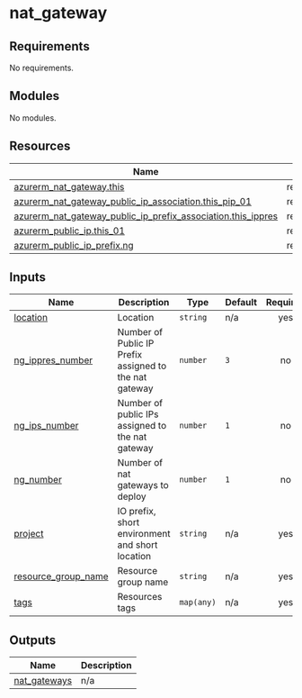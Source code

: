 # nat_gateway

<!-- BEGIN_TF_DOCS -->
## Requirements

No requirements.

## Modules

No modules.

## Resources

| Name | Type |
|------|------|
| [azurerm_nat_gateway.this](https://registry.terraform.io/providers/hashicorp/azurerm/latest/docs/resources/nat_gateway) | resource |
| [azurerm_nat_gateway_public_ip_association.this_pip_01](https://registry.terraform.io/providers/hashicorp/azurerm/latest/docs/resources/nat_gateway_public_ip_association) | resource |
| [azurerm_nat_gateway_public_ip_prefix_association.this_ippres](https://registry.terraform.io/providers/hashicorp/azurerm/latest/docs/resources/nat_gateway_public_ip_prefix_association) | resource |
| [azurerm_public_ip.this_01](https://registry.terraform.io/providers/hashicorp/azurerm/latest/docs/resources/public_ip) | resource |
| [azurerm_public_ip_prefix.ng](https://registry.terraform.io/providers/hashicorp/azurerm/latest/docs/resources/public_ip_prefix) | resource |

## Inputs

| Name | Description | Type | Default | Required |
|------|-------------|------|---------|:--------:|
| <a name="input_location"></a> [location](#input\_location) | Location | `string` | n/a | yes |
| <a name="input_ng_ippres_number"></a> [ng\_ippres\_number](#input\_ng\_ippres\_number) | Number of Public IP Prefix assigned to the nat gateway | `number` | `3` | no |
| <a name="input_ng_ips_number"></a> [ng\_ips\_number](#input\_ng\_ips\_number) | Number of public IPs assigned to the nat gateway | `number` | `1` | no |
| <a name="input_ng_number"></a> [ng\_number](#input\_ng\_number) | Number of nat gateways to deploy | `number` | `1` | no |
| <a name="input_project"></a> [project](#input\_project) | IO prefix, short environment and short location | `string` | n/a | yes |
| <a name="input_resource_group_name"></a> [resource\_group\_name](#input\_resource\_group\_name) | Resource group name | `string` | n/a | yes |
| <a name="input_tags"></a> [tags](#input\_tags) | Resources tags | `map(any)` | n/a | yes |

## Outputs

| Name | Description |
|------|-------------|
| <a name="output_nat_gateways"></a> [nat\_gateways](#output\_nat\_gateways) | n/a |
<!-- END_TF_DOCS -->
